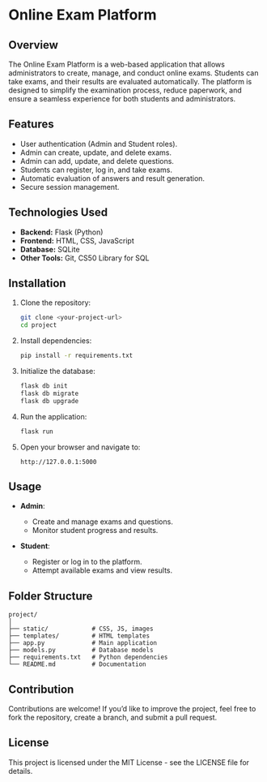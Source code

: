 # Online Exam Platform

## Overview

The Online Exam Platform is a web-based application that allows administrators to create, manage, and conduct online exams. Students can take exams, and their results are evaluated automatically. The platform is designed to simplify the examination process, reduce paperwork, and ensure a seamless experience for both students and administrators.

## Features

* User authentication (Admin and Student roles).
* Admin can create, update, and delete exams.
* Admin can add, update, and delete questions.
* Students can register, log in, and take exams.
* Automatic evaluation of answers and result generation.
* Secure session management.

## Technologies Used

* **Backend:** Flask (Python)
* **Frontend:** HTML, CSS, JavaScript
* **Database:** SQLite
* **Other Tools:** Git, CS50 Library for SQL

## Installation

1. Clone the repository:

   ```bash
   git clone <your-project-url>
   cd project
   ```

2. Install dependencies:

   ```bash
   pip install -r requirements.txt
   ```

3. Initialize the database:

   ```bash
   flask db init
   flask db migrate
   flask db upgrade
   ```

4. Run the application:

   ```bash
   flask run
   ```

5. Open your browser and navigate to:

   ```
   http://127.0.0.1:5000
   ```

## Usage

* **Admin**:

  * Create and manage exams and questions.
  * Monitor student progress and results.
* **Student**:

  * Register or log in to the platform.
  * Attempt available exams and view results.

## Folder Structure

```
project/
│
├── static/            # CSS, JS, images
├── templates/         # HTML templates
├── app.py             # Main application
├── models.py          # Database models
├── requirements.txt   # Python dependencies
└── README.md          # Documentation
```

## Contribution

Contributions are welcome! If you’d like to improve the project, feel free to fork the repository, create a branch, and submit a pull request.

## License

This project is licensed under the MIT License - see the LICENSE file for details.
